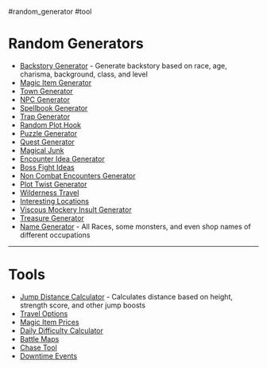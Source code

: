 #random_generator #tool


# Random Generators

- [Backstory Generator](https://www.kassoon.com/dnd/backstory-generator/) - Generate backstory based on race, age, charisma, background, class, and level
- [Magic Item Generator](https://www.kassoon.com/dnd/magic-item-generator/)
- [Town Generator](https://www.kassoon.com/dnd/town-generator/)
- [NPC Generator](https://www.kassoon.com/dnd/npc-generator/)
- [Spellbook Generator](https://www.kassoon.com/dnd/5e/spellbook/)
- [Trap Generator](https://www.kassoon.com/dnd/trap-generator/)
- [Random Plot Hook](https://www.kassoon.com/dnd/random-plot-hooks-generator/)
- [Puzzle Generator](https://www.kassoon.com/dnd/puzzle-generator/)
- [Quest Generator](https://www.kassoon.com/dnd/quest-generator/)
- [Magical Junk](https://www.kassoon.com/dnd/magical-junk/)
- [Encounter Idea Generator](https://www.kassoon.com/dnd/encounter-ideas-generator/)
- [Boss Fight Ideas](https://www.kassoon.com/dnd/boss-fight-ideas/)
- [Non Combat Encounters Generator](https://www.kassoon.com/dnd/non-combat-generator/)
- [Plot Twist Generator](https://www.kassoon.com/dnd/plot-twist-generator/)
- [Wilderness Travel](https://www.kassoon.com/dnd/wilderness-travel/)
- [Interesting Locations](https://www.kassoon.com/dnd/interesting-locations/)
- [Viscous Mockery Insult Generator](https://www.kassoon.com/dnd/vicious-mockery-insult-generator/)
- [Treasure Generator](https://www.kassoon.com/dnd/5e/treasure-generator/)
- [Name Generator](https://www.kassoon.com/dnd/name-generator/) - All Races, some monsters, and even shop names of different occupations

---
# Tools

- [Jump Distance Calculator](https://www.kassoon.com/dnd/5e/jump-calculator/) - Calculates distance based on height, strength score, and other jump boosts
- [Travel Options](https://www.kassoon.com/dnd/5e/travel-options/)
- [Magic Item Prices](https://www.kassoon.com/dnd/5e/magic-item-prices/)
- [Daily Difficulty Calculator](https://www.kassoon.com/dnd/5e/daily-encounters-calculator/)
- [Battle Maps](https://www.kassoon.com/dnd/battle-maps/)
- [Chase Tool](https://www.kassoon.com/dnd/5e/chase-tool/)
- [Downtime Events](https://www.kassoon.com/dnd/5e/downtime-events/)